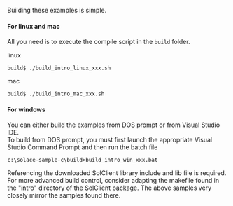Building these examples is simple. 

#### For linux and mac
All you need is to execute the compile script in the `build` folder. 

linux
```
build$ ./build_intro_linux_xxx.sh
```
mac
```
build$ ./build_intro_mac_xxx.sh
```

#### For windows
You can either build the examples from DOS prompt or from Visual Studio IDE.  
To build from DOS prompt, you must first launch the appropriate Visual Studio Command Prompt and then run the batch file
```
c:\solace-sample-c\build>build_intro_win_xxx.bat
```

Referencing the downloaded SolClient library include and lib file is required. For more advanced build control, consider adapting the makefile found in the "intro" directory of the SolClient package. The above samples very closely mirror the samples found there.